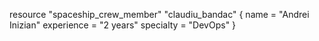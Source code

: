 resource "spaceship_crew_member" "claudiu_bandac" {
  name        = "Andrei Inizian"
  experience  = "2 years"
  specialty   = "DevOps"
}